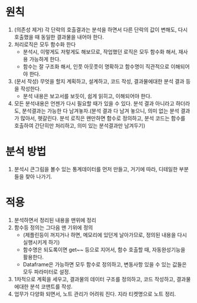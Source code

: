 # 원칙
1. (의존성 제거) 각 단락의 호출결과는 분석을 하면서 다른 단락의 값이 변해도, 다시 호출했을 때 동일한 결과물을 내어야 한다.
1. 처리로직은 모두 함수화 한다
    - 분석시, 이렇게도 저렇게도 해보므로, 작업했던 로직은 모두 함수화 해서, 재사용 가능하게 한다.
    - 함수는 잘 구조화 해서, 인풋 아웃풋이 명확하고 함수명이 직관적으로 이해되어야 한다.
1. (문서 작성) 무엇을 할지 계획하고, 설계하고, 코드 작성, 결과물에대한 분석 결과 등을 작성한다.
    - 분석 내용은 보고서를 보듯이, 쉽게 읽히고, 이해되어야 한다.
1. 모든 분석내용은 언젠가 다시 필요할 때가 있을 수 있다. 분석 결과 아니라고 하더라도, 분석결과는 가능한 다 남겨놓자.(분석 결과 다 남겨 놓으니, 의미 없는 분석 결과가 많아서, 헷갈린다. 분석 로직은 왠만하면 함수로 정의하고, 분석 코드는 함수를 호출하여 간단히만 처리하고, 의미 있는 분석결과만 남겨두기)

# 분석 방법
1. 분석시 큰그림을 볼수 있는 통계데이터를 먼저 만들고, 거기에 따라, 디테일한 부분들을 찾아 나가기.

# 적용
1. 분석하면서 정리된 내용을 맨위에 정리
1. 함수등 정의는 그다음 맨 기위에 정의
   - (제플린등이 꺼지거나 하면, 메모리에 있던게 날아가므로, 정의된 내용을 다시 실행시키게 하기)
    - 함수명은 되도록이면 get~~ 등으로 지어서, 함수 호출할 때, 자동완성기능을 활용한다.
    - Dataframe은 가능하면 모두 함수로 정의하고, 변동사항 있을 수 있는 값들은 모두 파라미터로 설정.
1. 1차적으로 계획을 세우고, 결과물의 데이터 구조를 정의하고, 코드 작성하고, 결과물에대한 분석 코맨트를 작성.
1. 업무가 다양화 되면서, 노트 관리가 어려워 진다. 지라 티켓명으로 노트 정리.
